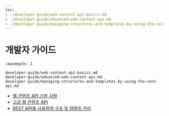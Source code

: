 ```yaml
---
toc:
- ./developer-guide/web-content-api-basics.md
- ./developer-guide/advanced-web-content-api.md
- ./developer-guide/managing-structures-and-templates-by-using-the-rest-api.md
---
```

# 개발자 가이드

```{toctree}
:maxdepth: 2

developer-guide/web-content-api-basics.md
developer-guide/advanced-web-content-api.md
developer-guide/managing-structures-and-templates-by-using-the-rest-api.md
```

- [웹 콘텐츠 API 기본 사항](./developer-guide/web-content-api-basics.md)
- [고급 웹 콘텐츠 API](./developer-guide/advanced-web-content-api.md)
- [REST API를 사용하여 구조 및 템플릿 관리](./developer-guide/managing-structures-and-templates-by-using-the-rest-api.md)
